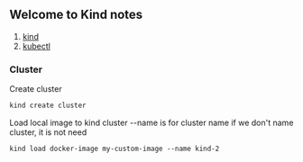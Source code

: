 ## Welcome to Kind notes

1. [kind](./kind.md)
2. [kubectl](./kubectl.md)

### Cluster

Create cluster

```markdown
kind create cluster
```
Load local image to kind cluster --name is for cluster name if we don't name cluster, it is not need

```
kind load docker-image my-custom-image --name kind-2
```
